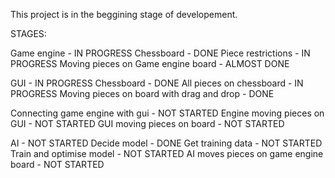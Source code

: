 This project is in the beggining stage of developement.

STAGES:

Game engine - IN PROGRESS
  Chessboard - DONE
  Piece restrictions - IN PROGRESS
  Moving pieces on Game engine board - ALMOST DONE
  
GUI - IN PROGRESS
  Chessboard - DONE
  All pieces on chessboard - IN PROGRESS
  Moving pieces on board with drag and drop - DONE
  
Connecting game engine with gui - NOT STARTED
  Engine moving pieces on GUI - NOT STARTED
  GUI moving pieces on board - NOT STARTED
  
AI - NOT STARTED
  Decide model - DONE
  Get training data - NOT STARTED
  Train and optimise model - NOT STARTED
  AI moves pieces on game engine board - NOT STARTED
  
  

